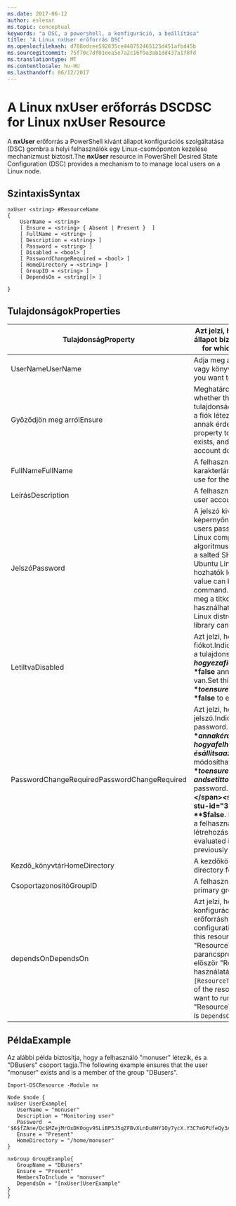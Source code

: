 ```yaml
---
ms.date: 2017-06-12
author: eslesar
ms.topic: conceptual
keywords: "a DSC, a powershell, a konfiguráció, a beállítása"
title: "A Linux nxUser erőforrás DSC"
ms.openlocfilehash: d708edcee592835ce448752465125d451afbd45b
ms.sourcegitcommit: 75f70c7df01eea5e7a2c16f9a3ab1dd437a1f8fd
ms.translationtype: MT
ms.contentlocale: hu-HU
ms.lasthandoff: 06/12/2017
---
```

# <a name="dsc-for-linux-nxuser-resource"></a><span data-ttu-id="3a525-103">A Linux nxUser erőforrás DSC</span><span class="sxs-lookup"><span data-stu-id="3a525-103">DSC for Linux nxUser Resource</span></span>

<span data-ttu-id="3a525-104">A **nxUser** erőforrás a PowerShell kívánt állapot konfigurációs szolgáltatása (DSC) gombra a helyi felhasználók egy Linux-csomóponton kezelése mechanizmust biztosít.</span><span class="sxs-lookup"><span data-stu-id="3a525-104">The **nxUser** resource in PowerShell Desired State Configuration (DSC) provides a mechanism to to manage local users on a Linux node.</span></span>

## <a name="syntax"></a><span data-ttu-id="3a525-105">Szintaxis</span><span class="sxs-lookup"><span data-stu-id="3a525-105">Syntax</span></span>

```
nxUser <string> #ResourceName
{
    UserName = <string>
    [ Ensure = <string> { Absent | Present }  ]
    [ FullName = <string> ]
    [ Description = <string> ]
    [ Password = <string> ]
    [ Disabled = <bool> ]
    [ PasswordChangeRequired = <bool> ]
    [ HomeDirectory = <string> ]
    [ GroupID = <string> ]
    [ DependsOn = <string[]> ]

}
```

## <a name="properties"></a><span data-ttu-id="3a525-106">Tulajdonságok</span><span class="sxs-lookup"><span data-stu-id="3a525-106">Properties</span></span>

|  <span data-ttu-id="3a525-107">Tulajdonság</span><span class="sxs-lookup"><span data-stu-id="3a525-107">Property</span></span> |  <span data-ttu-id="3a525-108">Azt jelzi, hogy a fiók nevét, amelyekhez egy adott állapot biztosításához.</span><span class="sxs-lookup"><span data-stu-id="3a525-108">Indicates the account name for which you want to ensure a specific state.</span></span> | 
|---|---|
| <span data-ttu-id="3a525-109">UserName</span><span class="sxs-lookup"><span data-stu-id="3a525-109">UserName</span></span>| <span data-ttu-id="3a525-110">Adja meg a helyet, ahol szeretne biztosítani egy fájl vagy könyvtár állapotát.</span><span class="sxs-lookup"><span data-stu-id="3a525-110">Specifies the location where you want to ensure the state for a file or directory.</span></span>| 
| <span data-ttu-id="3a525-111">Győződjön meg arról</span><span class="sxs-lookup"><span data-stu-id="3a525-111">Ensure</span></span>| <span data-ttu-id="3a525-112">Meghatározza, hogy a fiók létezik-e.</span><span class="sxs-lookup"><span data-stu-id="3a525-112">Specifies whether the account exists.</span></span> <span data-ttu-id="3a525-113">Állítsa be ezt a tulajdonságot "Elérhető" Győződjön meg arról, hogy a fiók létezik-e, és állítsa az értékét "Hiányzik", annak érdekében, hogy a fiók nem létezik.</span><span class="sxs-lookup"><span data-stu-id="3a525-113">Set this property to "Present" to ensure that the account exists, and set it to "Absent" to ensure that the account does not exist.</span></span>| 
| <span data-ttu-id="3a525-114">FullName</span><span class="sxs-lookup"><span data-stu-id="3a525-114">FullName</span></span>| <span data-ttu-id="3a525-115">A felhasználói fiók teljes nevét tartalmazó karakterlánc.</span><span class="sxs-lookup"><span data-stu-id="3a525-115">A string that contains the full name to use for the user account.</span></span>| 
| <span data-ttu-id="3a525-116">Leírás</span><span class="sxs-lookup"><span data-stu-id="3a525-116">Description</span></span>| <span data-ttu-id="3a525-117">A felhasználói fiók leírása.</span><span class="sxs-lookup"><span data-stu-id="3a525-117">The description for the user account.</span></span>| 
| <span data-ttu-id="3a525-118">Jelszó</span><span class="sxs-lookup"><span data-stu-id="3a525-118">Password</span></span>| <span data-ttu-id="3a525-119">A jelszó kivonatát a a felhasználók a megfelelő képernyőn a Linux-számítógép.</span><span class="sxs-lookup"><span data-stu-id="3a525-119">The hash of the users password in the appropriate form for the Linux computer.</span></span> <span data-ttu-id="3a525-120">Ez általában egy sózott SHA-256 algoritmust, vagy SHA-512 kivonat.</span><span class="sxs-lookup"><span data-stu-id="3a525-120">Typically, this is a salted SHA-256, or SHA-512 hash.</span></span> <span data-ttu-id="3a525-121">Debian és Ubuntu Linux ezt az értéket a mkpasswd paranccsal hozhatók létre.</span><span class="sxs-lookup"><span data-stu-id="3a525-121">On Debian and Ubuntu Linux, this value can be generated with the mkpasswd command.</span></span> <span data-ttu-id="3a525-122">Az egyéb Linux disztribúciókkal Python meg a titkosítási könyvtárban a titkosítási módszer használható a kivonat létrehozásához.</span><span class="sxs-lookup"><span data-stu-id="3a525-122">For other Linux distros, the crypt method of Python’s Crypt library can be used to generate the hash.</span></span>| 
| <span data-ttu-id="3a525-123">Letiltva</span><span class="sxs-lookup"><span data-stu-id="3a525-123">Disabled</span></span>| <span data-ttu-id="3a525-124">Azt jelzi, hogy engedélyezve van-e a fiókot.</span><span class="sxs-lookup"><span data-stu-id="3a525-124">Indicates whether the account is enabled.</span></span> <span data-ttu-id="3a525-125">Ez a tulajdonság beállítása **$true** annak érdekében, hogy ez a fiók le van tiltva, és állítsa az értékét **$false** annak érdekében, hogy engedélyezve van.</span><span class="sxs-lookup"><span data-stu-id="3a525-125">Set this property to **$true** to ensure that this account is disabled, and set it to **$false** to ensure that it is enabled.</span></span>| 
| <span data-ttu-id="3a525-126">PasswordChangeRequired</span><span class="sxs-lookup"><span data-stu-id="3a525-126">PasswordChangeRequired</span></span>| <span data-ttu-id="3a525-127">Azt jelzi, hogy a felhasználók módosíthatják-e a jelszó.</span><span class="sxs-lookup"><span data-stu-id="3a525-127">Indicates whether the user can change the password.</span></span> <span data-ttu-id="3a525-128">Ez a tulajdonság beállítása **$true** annak érdekében, hogy a felhasználó nem tudja módosítani a jelszavát, és állítsa az értékét **$false** a felhasználó módosíthatja a jelszót.</span><span class="sxs-lookup"><span data-stu-id="3a525-128">Set this property to **$true** to ensure that the user cannot change the password, and set it to **$false** to allow the user to change the password.</span></span> <span data-ttu-id="3a525-129">Az alapértelmezett érték **$false**.</span><span class="sxs-lookup"><span data-stu-id="3a525-129">The default value is **$false**.</span></span> <span data-ttu-id="3a525-130">Ez a tulajdonság csak akkor értékeli ki, ha a felhasználói fiók korábban már nem létezik, és létrehozása folyamatban van.</span><span class="sxs-lookup"><span data-stu-id="3a525-130">This property is only evaluated if the user account did not exist previously and is being created.</span></span>| 
| <span data-ttu-id="3a525-131">Kezdő_könyvtár</span><span class="sxs-lookup"><span data-stu-id="3a525-131">HomeDirectory</span></span>| <span data-ttu-id="3a525-132">A kezdőkönyvtár az felhasználó számára.</span><span class="sxs-lookup"><span data-stu-id="3a525-132">The home directory for the user.</span></span>| 
| <span data-ttu-id="3a525-133">Csoportazonosító</span><span class="sxs-lookup"><span data-stu-id="3a525-133">GroupID</span></span>| <span data-ttu-id="3a525-134">A felhasználó elsődleges csoportos azonosítója.</span><span class="sxs-lookup"><span data-stu-id="3a525-134">The primary group ID for the user.</span></span>| 
| <span data-ttu-id="3a525-135">dependsOn</span><span class="sxs-lookup"><span data-stu-id="3a525-135">DependsOn</span></span> | <span data-ttu-id="3a525-136">Azt jelzi, hogy egy másik erőforrás konfigurációjának kell futtatni, mielőtt ehhez az erőforráshoz van konfigurálva.</span><span class="sxs-lookup"><span data-stu-id="3a525-136">Indicates that the configuration of another resource must run before this resource is configured.</span></span> <span data-ttu-id="3a525-137">Például ha a típus: "ResourceType" erőforrás konfigurációs parancsprogram-blokk futtatni kívánt azonosító először "ResourceName", az e tulajdonság használatával szintaxisa a következő `DependsOn = "[ResourceType]ResourceName"`.</span><span class="sxs-lookup"><span data-stu-id="3a525-137">For example, if the ID of the resource configuration script block that you want to run first is "ResourceName" and its type is "ResourceType", the syntax for using this property is `DependsOn = "[ResourceType]ResourceName"`.</span></span>| 

## <a name="example"></a><span data-ttu-id="3a525-138">Példa</span><span class="sxs-lookup"><span data-stu-id="3a525-138">Example</span></span>

<span data-ttu-id="3a525-139">Az alábbi példa biztosítja, hogy a felhasználó "monuser" létezik, és a "DBusers" csoport tagja.</span><span class="sxs-lookup"><span data-stu-id="3a525-139">The following example ensures that the user "monuser" exists and is a member of the group "DBusers".</span></span>

```
Import-DSCResource -Module nx 

Node $node {
nxUser UserExample{
   UserName = "monuser"
   Description = "Monitoring user"
   Password  =    '$6$fZAne/Qc$MZejMrOxDK0ogv9SLiBP5J5qZFBvXLnDu8HY1Oy7ycX.Y3C7mGPUfeQy3A82ev3zIabhDQnj2ayeuGn02CqE/0'
   Ensure = "Present"
   HomeDirectory = "/home/monuser"
}
 
nxGroup GroupExample{
   GroupName = "DBusers"
   Ensure = "Present"
   MembersToInclude = "monuser"
   DependsOn = "[nxUser]UserExample"            
}
}
```

